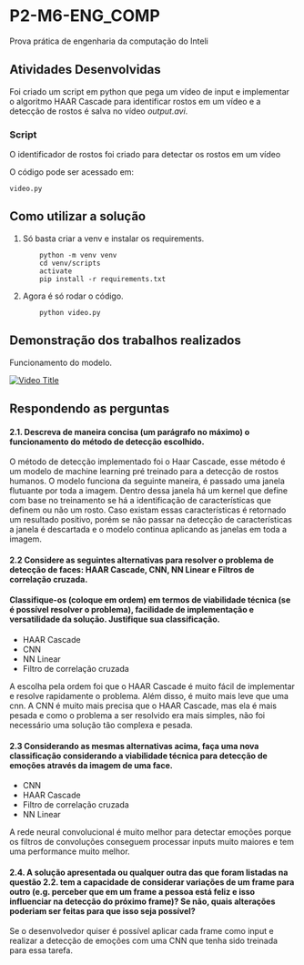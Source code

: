 # P2-M6-ENG_COMP
 Prova prática de engenharia da computação do Inteli 

## Atividades Desenvolvidas 
Foi criado um script em python que pega um vídeo de input e implementar o algoritmo HAAR Cascade para identificar rostos em um vídeo e a detecção de rostos é salva no vídeo *output.avi*. 

### Script 
O identificador de rostos foi criado para detectar os rostos em um vídeo 

O código pode ser acessado em: 

    video.py


## Como utilizar a solução 


1. Só basta criar a venv e instalar os requirements.

    ```console 
        python -m venv venv
        cd venv/scripts 
        activate
        pip install -r requirements.txt
    ``` 

2. Agora é só rodar o código.
    ```console 
        python video.py
    ``` 

## Demonstração dos trabalhos realizados 
Funcionamento do modelo. 

[![Video Title](https://img.youtube.com/vi/RiTKVyZGs7Q/0.jpg)](https://www.youtube.com/watch?v=RiTKVyZGs7Q)


## Respondendo as perguntas 
#### 2.1. Descreva de maneira concisa (um parágrafo no máximo) o funcionamento do método de detecção escolhido.

O método de detecção implementado foi o Haar Cascade, esse método é um modelo de machine learning pré treinado para a detecção de rostos humanos. O modelo funciona da seguinte maneira, é passado uma janela flutuante por toda a imagem. Dentro dessa janela há um kernel que define com base no treinamento se há a identificação de características que definem ou não um rosto. Caso existam essas características é retornado um resultado positivo, porém se não passar na detecção de características a janela é descartada e o modelo continua aplicando as janelas em toda a imagem. 


#### 2.2 Considere as seguintes alternativas para resolver o problema de detecção de faces: HAAR Cascade, CNN, NN Linear e Filtros de correlação cruzada. 
#### Classifique-os (coloque em ordem) em termos de viabilidade técnica (se é possível resolver o problema), facilidade de implementação e versatilidade da solução. Justifique sua classificação.

- HAAR Cascade
- CNN
- NN Linear
- Filtro de correlação cruzada

A escolha pela ordem foi que o HAAR Cascade é muito fácil de implementar e resolve rapidamente o problema. Além disso, é muito mais leve que uma cnn. 
A CNN é muito mais precisa que o HAAR Cascade, mas ela é mais pesada e como o problema a ser resolvido era mais simples, não foi necessário uma solução tão complexa e pesada. 




#### 2.3 Considerando as mesmas alternativas acima, faça uma nova classificação considerando a viabilidade técnica para detecção de emoções através da imagem de uma face.
- CNN
- HAAR Cascade
- Filtro de correlação cruzada
- NN Linear 

A rede neural convolucional é muito melhor para detectar emoções porque os filtros de convoluções conseguem processar inputs muito maiores e tem uma performance muito melhor. 

#### 2.4. A solução apresentada ou qualquer outra das que foram listadas na questão 2.2. tem a capacidade de considerar variações de um frame para outro (e.g. perceber que em um frame a pessoa está feliz e isso influenciar na detecção do próximo frame)? Se não, quais alterações poderiam ser feitas para que isso seja possível?

Se o desenvolvedor quiser é possível aplicar cada frame como input e realizar a detecção de emoções com uma CNN que tenha sido treinada para essa tarefa. 